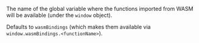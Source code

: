 The name of the global variable where the functions imported from WASM will be available (under the `window` object). 

Defaults to `wasmBindings` (which makes them available via `window.wasmBindings.<functionName>`).
